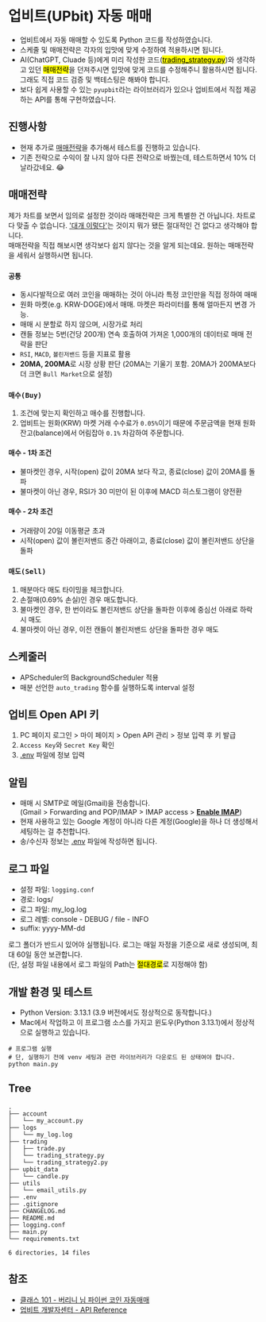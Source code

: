 # 업비트(UPbit) 자동 매매

- 업비트에서 자동 매매할 수 있도록 Python 코드를 작성하였습니다.
- 스케줄 및 매매전략은 각자의 입맛에 맞게 수정하여 적용하시면 됩니다.
- AI(ChatGPT, Cluade 등)에게 미리 작성한 코드([<mark>trading_strategy.py</mark>](/trading/trading_strategy.py))와 생각하고 있던
  <mark>매매전략</mark>을 던져주시면 입맛에 맞게 코드를 수정해주니 활용하시면 됩니다. 그래도 직접 코드 검증 및 백테스팅은 해봐야 합니다.
- 보다 쉽게 사용할 수 있는 `pyupbit`라는 라이브러리가 있으나 업비트에서 직접 제공하는 API를 통해 구현하였습니다.

## 진행사항

- 현재 추가로 [매매전략](/trading/trading_strategy2.py)을 추가해서 테스트를 진행하고 있습니다.
- 기존 전략으로 수익이 잘 나지 않아 다른 전략으로 바꿨는데, 테스트하면서 10% 더 날라갔네요. 😂

## 매매전략

제가 차트를 보면서 임의로 설정한 것이라 매매전략은 크게 특별한 건 아닙니다.
차트로 다 맞출 수 없습니다. <u>'대개 이렇다'</u>는 것이지 뭐가 됐든 절대적인 건 없다고 생각해야 합니다.  
매매전략을 직접 해보시면 생각보다 쉽지 않다는 것을 알게 되는데요. 원하는 매매전략을 세워서 실행하시면 됩니다.

### `공통`

- 동시다발적으로 여러 코인을 매매하는 것이 아니라 특정 코인만을 직접 정하여 매매
- 원화 마켓(e.g. KRW-DOGE)에서 매매. 마켓은 파라미터를 통해 얼마든지 변경 가능.
- 매매 시 분할로 하지 않으며, 시장가로 처리
- 캔들 정보는 5번(건당 200개) 연속 호출하여 가져온 1,000개의 데이터로 매매 전략을 판단
- `RSI`, `MACD`, `볼린저밴드` 등을 지표로 활용
- **20MA, 200MA**로 시장 상황 판단 (20MA는 기울기 포함. 20MA가 200MA보다 더 크면 `Bull Market`으로 설정)

### `매수(Buy)`

1. 조건에 맞는지 확인하고 매수를 진행합니다.
2. 업비트는 원화(KRW) 마켓 거래 수수료가 `0.05%`이기 때문에 주문금액을 현재 원화 잔고(balance)에서 어림잡아 `0.1%` 차감하여 주문합니다.

#### 매수 - 1차 조건

- 불마켓인 경우, 시작(open) 값이 20MA 보다 작고, 종료(close) 값이 20MA를 돌파
- 불마켓이 아닌 경우, RSI가 30 미만이 된 이후에 MACD 히스토그램이 양전환

#### 매수 - 2차 조건

- 거래량이 20일 이동평균 초과
- 시작(open) 값이 볼린저밴드 중간 아래이고, 종료(close) 값이 볼린저밴드 상단을 돌파

### `매도(Sell)`

1. 매분마다 매도 타이밍을 체크합니다.
2. 손절매(0.69% 손실)인 경우 매도합니다.
3. 불마켓인 경우, 한 번이라도 볼린저밴드 상단을 돌파한 이후에 중심선 아래로 하락 시 매도
4. 불마켓이 아닌 경우, 이전 캔들이 볼린저밴드 상단을 돌파한 경우 매도

## 스케줄러

- APScheduler의 BackgroundScheduler 적용
- 매분 선언한 `auto_trading` 함수를 실행하도록 interval 설정

## 업비트 Open API 키

1. PC 페이지 로그인 > 마이 페이지 > Open API 관리 > 정보 입력 후 키 발급
2. `Access Key`와 `Secret Key` 확인
3. [.env](/.env) 파일에 정보 입력

## 알림

- 매매 시 SMTP로 메일(Gmail)을 전송합니다.  
  (Gmail > Forwarding and POP/IMAP > IMAP access > <u>**Enable IMAP**</u>)
- 현재 사용하고 있는 Google 계정이 아니라 다른 계정(Google)을 하나 더 생성해서 세팅하는 걸 추천합니다.
- 송/수신자 정보는 [.env](/.env) 파일에 작성하면 됩니다.

## 로그 파일

- 설정 파일: `logging.conf`
- 경로: logs/
- 로그 파일: my_log.log
- 로그 레벨: console - DEBUG / file - INFO
- suffix: yyyy-MM-dd

로그 폴더가 반드시 있어야 실행됩니다. 로그는 매일 자정을 기준으로 새로 생성되며, 최대 60일 동안 보관합니다.  
(단, 설정 파일 내용에서 로그 파일의 Path는 <mark>절대경로</mark>로 지정해야 함)

## 개발 환경 및 테스트

- Python Version: 3.13.1 (3.9 버전에서도 정상적으로 동작합니다.)
- Mac에서 작업하고 이 프로그램 소스를 가지고 윈도우(Python 3.13.1)에서 정상적으로 실행하고 있습니다.

```shell
# 프로그램 실행
# 단, 실행하기 전에 venv 세팅과 관련 라이브러리가 다운로드 된 상태여야 합니다.
python main.py
```

## Tree

```shell
.
├── account
│   └── my_account.py
├── logs
│   └── my_log.log
├── trading
│   ├── trade.py
│   └── trading_strategy.py
│   └── trading_strategy2.py
├── upbit_data
│   └── candle.py
├── utils
│   └── email_utils.py
├── .env
├── .gitignore
├── CHANGELOG.md
├── README.md
├── logging.conf
├── main.py
└── requirements.txt

6 directories, 14 files
```

## 참조

- [클래스 101 - 버리니 님 파이썬 코인 자동매매](https://class101.page.link/aB74)
- [업비트 개발자센터 - API Reference](https://docs.upbit.com/reference/)
